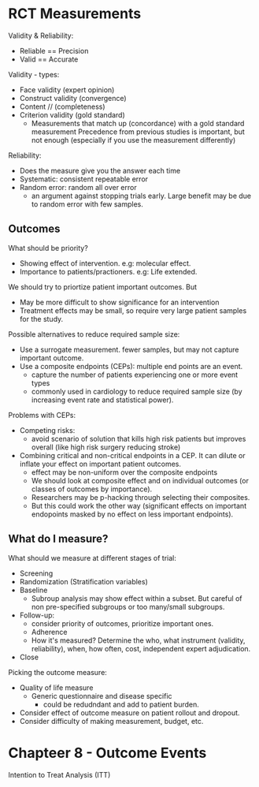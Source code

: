 # RCT Measurements

Validity & Reliability:
- Reliable == Precision
- Valid == Accurate

Validity - types:
- Face validity (expert opinion)
- Construct validity (convergence)
- Content // (completeness)
- Criterion validity (gold standard)
    - Measurements that match up (concordance) with a gold standard measurement
Precedence from previous studies is important, but not enough (especially if you use the measurement differently)

Reliability:
- Does the measure give you the answer each time
- Systematic: consistent repeatable error
- Random error: random all over error
    - an argument against stopping trials early. Large benefit may be due to random error with few samples.

## Outcomes
What should be priority?
- Showing effect of intervention. e.g: molecular effect.
- Importance to patients/practioners. e.g: Life extended.

We should try to priortize patient important outcomes. But
- May be more difficult to show significance for an intervention
- Treatment effects may be small, so require very large patient samples for the study.

Possible alternatives to reduce required sample size:
- Use a surrogate measurement. fewer samples, but may not capture important outcome.
- Use a composite endpoints (CEPs): multiple end points are an event.
    - capture the number of patients experiencing one or more event types
    - commonly used in cardiology to reduce required sample size (by increasing event rate and statistical power).

Problems with CEPs:
- Competing risks:
    - avoid scenario of solution that kills high risk patients but improves overall (like high risk surgery reducing stroke)
- Combining critical and non-critical endpoints in a CEP. It can dilute or inflate your effect on important patient outcomes.
    - effect may be non-uniform over the composite endpoints
    - We should look at composite effect and on individual outcomes (or classes of outcomes by importance).
    - Researchers may be p-hacking through selecting their composites.
    - But this could work the other way (significant effects on important endopoints masked by no effect on less important endpoints).

## What do I measure?
What should we measure at different stages of trial:
- Screening
- Randomization (Stratification variables)
- Baseline
    - Subroup analysis may show effect within a subset. But careful of non pre-specified subgroups or too many/small subgroups.
- Follow-up:
    - consider priority of outcomes, prioritize important ones.
    - Adherence
    - How it's measured? Determine the who, what instrument (validity, reliability), when, how often, cost, independent expert adjudication.
- Close

Picking the outcome measure:
- Quality of life measure
    - Generic questionnaire and disease specific
        - could be redudndant and add to patient burden.
- Consider effect of outcome measure on patient rollout and dropout.
- Consider difficulty of making measurement, budget, etc.

# Chapteer 8 - Outcome Events
Intention to Treat Analysis (ITT)
